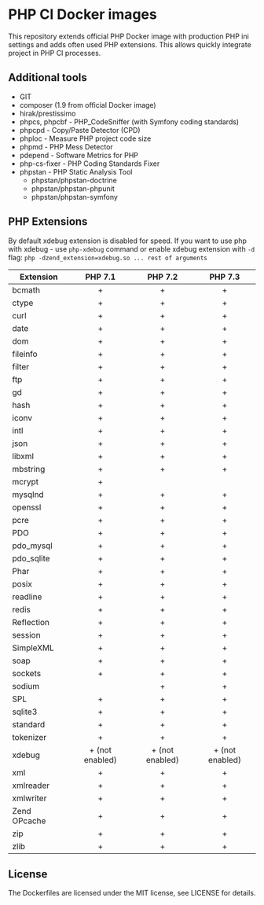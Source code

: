 # PHP CI Docker images

This repository extends official PHP Docker image with production 
PHP ini settings and adds often used PHP extensions.
This allows quickly integrate project in PHP CI processes.

## Additional tools
* GIT
* composer (1.9 from official Docker image)
* hirak/prestissimo
* phpcs, phpcbf - PHP_CodeSniffer (with Symfony coding standards)
* phpcpd - Copy/Paste Detector (CPD)
* phploc - Measure PHP project code size
* phpmd - PHP Mess Detector
* pdepend - Software Metrics for PHP
* php-cs-fixer - PHP Coding Standards Fixer
* phpstan - PHP Static Analysis Tool
  * phpstan/phpstan-doctrine
  * phpstan/phpstan-phpunit
  * phpstan/phpstan-symfony

## PHP Extensions

By default xdebug extension is disabled for speed.
If you want to use php with xdebug - use `php-xdebug` command
or enable xdebug extension with `-d` flag: `php -dzend_extension=xdebug.so ... rest of arguments`

| Extension | PHP 7.1 | PHP 7.2 | PHP 7.3 |
|---|:---:|:---:|:---:|
|bcmath| + | + | + |
|ctype| + | + | + |
|curl| + | + | + |
|date| + | + | + |
|dom| + | + | + |
|fileinfo| + | + | + |
|filter| + | + | + |
|ftp| + | + | + |
|gd| + | + | + |
|hash| + | + | + |
|iconv| + | + | + |
|intl| + | + | + |
|json| + | + | + |
|libxml| + | + | + |
|mbstring| + | + | + |
|mcrypt| + |  |  |
|mysqlnd| + | + | + |
|openssl| + | + | + |
|pcre| + | + | + |
|PDO| + | + | + |
|pdo_mysql| + | + | + |
|pdo_sqlite| + | + | + |
|Phar| + | + | + |
|posix| + | + | + |
|readline| + | + | + |
|redis| + | + | + |
|Reflection| + | + | + |
|session| + | + | + |
|SimpleXML| + | + | + |
|soap| + | + | + |
|sockets| + | + | + |
|sodium|  | + | + |
|SPL| + | + | + |
|sqlite3| + | + | + |
|standard| + | + | + |
|tokenizer| + | + | + |
|xdebug| + (not enabled) | + (not enabled) | + (not enabled) |
|xml| + | + | + |
|xmlreader| + | + | + |
|xmlwriter| + | + | + |
|Zend OPcache| + | + | + |
|zip| + | + | + |
|zlib| + | + | + |


## License

The Dockerfiles are licensed under the MIT license, see LICENSE for details.
